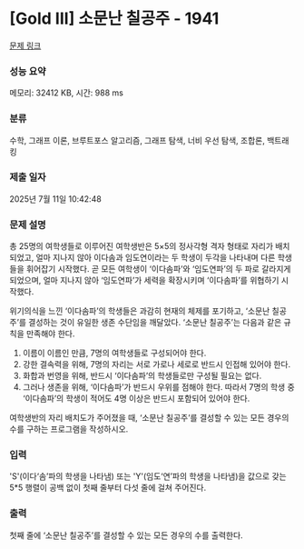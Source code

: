 # [Gold III] 소문난 칠공주 - 1941 

[문제 링크](https://www.acmicpc.net/problem/1941) 

### 성능 요약

메모리: 32412 KB, 시간: 988 ms

### 분류

수학, 그래프 이론, 브루트포스 알고리즘, 그래프 탐색, 너비 우선 탐색, 조합론, 백트래킹

### 제출 일자

2025년 7월 11일 10:42:48

### 문제 설명

<p>총 25명의 여학생들로 이루어진 여학생반은 5×5의 정사각형 격자 형태로 자리가 배치되었고, 얼마 지나지 않아 이다솜과 임도연이라는 두 학생이 두각을 나타내며 다른 학생들을 휘어잡기 시작했다. 곧 모든 여학생이 ‘이다솜파’와 ‘임도연파’의 두 파로 갈라지게 되었으며, 얼마 지나지 않아 ‘임도연파’가 세력을 확장시키며 ‘이다솜파’를 위협하기 시작했다.</p>

<p>위기의식을 느낀 ‘이다솜파’의 학생들은 과감히 현재의 체제를 포기하고, ‘소문난 칠공주’를 결성하는 것이 유일한 생존 수단임을 깨달았다. ‘소문난 칠공주’는 다음과 같은 규칙을 만족해야 한다.</p>

<ol>
	<li>이름이 이름인 만큼, 7명의 여학생들로 구성되어야 한다.</li>
	<li>강한 결속력을 위해, 7명의 자리는 서로 가로나 세로로 반드시 인접해 있어야 한다.</li>
	<li>화합과 번영을 위해, 반드시 ‘이다솜파’의 학생들로만 구성될 필요는 없다.</li>
	<li>그러나 생존을 위해, ‘이다솜파’가 반드시 우위를 점해야 한다. 따라서 7명의 학생 중 ‘이다솜파’의 학생이 적어도 4명 이상은 반드시 포함되어 있어야 한다.</li>
</ol>

<p>여학생반의 자리 배치도가 주어졌을 때, ‘소문난 칠공주’를 결성할 수 있는 모든 경우의 수를 구하는 프로그램을 작성하시오.</p>

### 입력 

 <p>'S'(이다‘솜’파의 학생을 나타냄) 또는 'Y'(임도‘연’파의 학생을 나타냄)을 값으로 갖는 5*5 행렬이 공백 없이 첫째 줄부터 다섯 줄에 걸쳐 주어진다.</p>

### 출력 

 <p>첫째 줄에 ‘소문난 칠공주’를 결성할 수 있는 모든 경우의 수를 출력한다.</p>

